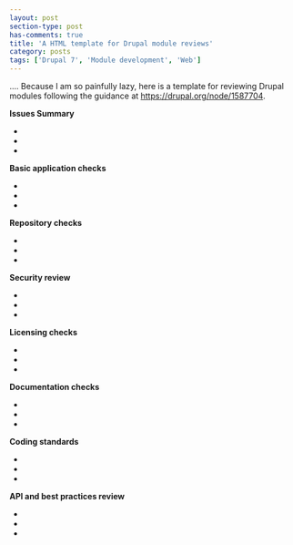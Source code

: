 ```yaml
---
layout: post
section-type: post
has-comments: true
title: 'A HTML template for Drupal module reviews'
category: posts
tags: ['Drupal 7', 'Module development', 'Web']
---
```


.... Because I am so painfully lazy, here is a template for reviewing Drupal modules following the guidance at https://drupal.org/node/1587704.

<strong>Issues Summary</strong> <ul> <li></li> <li></li> <li></li> </ul>

<strong>Basic application checks</strong> <ul> <li></li> <li></li> <li></li> </ul>

<strong>Repository checks</strong> <ul> <li></li> <li></li> <li></li> </ul>

<strong>Security review</strong> <ul> <li></li> <li></li> <li></li> </ul>

<strong>Licensing checks</strong> <ul> <li></li> <li></li> <li></li> </ul>

<strong>Documentation checks</strong> <ul> <li></li> <li></li> <li></li> </ul>

<strong>Coding standards</strong> <ul> <li></li> <li></li> <li></li> </ul>

<strong>API and best practices review</strong> <ul> <li></li> <li></li> <li></li> </ul>